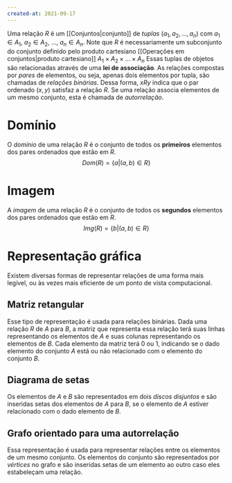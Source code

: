 ```yaml
---
created-at: 2021-09-17
---
```

Uma relação $R$ é um [[Conjuntos|conjunto]] de *tuplas* $(a_1,a_2, \dots, a_n)$ com $a_1 \in A_1$, $a_2 \in A_2$, $\dots$, $a_n \in A_n$. Note que $R$ é necessariamente um subconjunto do conjunto definido pelo produto cartesiano [[Operações em conjuntos|produto cartesiano]] $A_1 \times A_2 \times \dots \times A_n$ Essas tuplas de objetos são relacionadas através de uma **lei de associação**.
As relações compostas por *pares* de elementos, ou seja, apenas dois elementos por tupla, são chamadas de *relações binárias.* Dessa forma, $x R y$ indica que o par ordenado $(x,y)$ satisfaz a relação $R$.
Se uma relação associa elementos de um mesmo conjunto, esta é chamada de *autorrelação*.

# Domínio
O *domínio* de uma relação $R$ é o conjunto de todos os **primeiros** elementos dos pares ordenados que estão em $R$.
$$
Dom(R) = \{a | (a,b) \in R\}
$$

# Imagem
A *imagem* de uma relação $R$ é o conjunto de todos os **segundos** elementos dos pares ordenados que estão em $R$.
$$
Img(R) = \{b | (a,b) \in R\}
$$

# Representação gráfica
Existem diversas formas de representar relações de uma forma mais legível, ou às vezes mais eficiente de um ponto de vista computacional.

## Matriz retangular
Esse tipo de representação é usada para relações binárias. Dada uma relação $R$ de $A$ para $B$, a matriz que representa essa relação terá suas linhas representando os elementos de $A$ e suas colunas representando os elementos de $B$. Cada elemento da matriz terá $0$ ou $1$, indicando se o dado elemento do conjunto $A$ está ou não relacionado com o elemento do conjunto $B$.

## Diagrama de setas
Os elementos de $A$ e $B$ são representados em dois *discos disjuntos* e são inseridas setas dos elementos de $A$ para $B$, se o elemento de $A$ estiver relacionado com o dado elemento de $B$.

## Grafo orientado para uma autorrelação
Essa representação é usada para representar relações entre os elementos de um mesmo conjunto. Os elementos do conjunto são representados por *vértices* no grafo e são inseridas setas de um elemento ao outro caso eles estabeleçam uma relação.